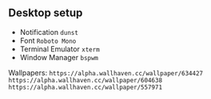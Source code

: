 Desktop setup
------------------
* Notification `dunst`
* Font `Roboto Mono`
* Terminal Emulator `xterm`
* Window Manager `bspwm`


Wallpapers: `https://alpha.wallhaven.cc/wallpaper/634427` 
			`https://alpha.wallhaven.cc/wallpaper/604638`
			`https://alpha.wallhaven.cc/wallpaper/557971`

